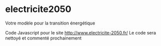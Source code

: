 # electricite2050
Votre modèle pour la transition énergétique

Code Javascript pour le site http://www.electricite-2050.fr/
Le code sera nettoyé et commenté prochainement
